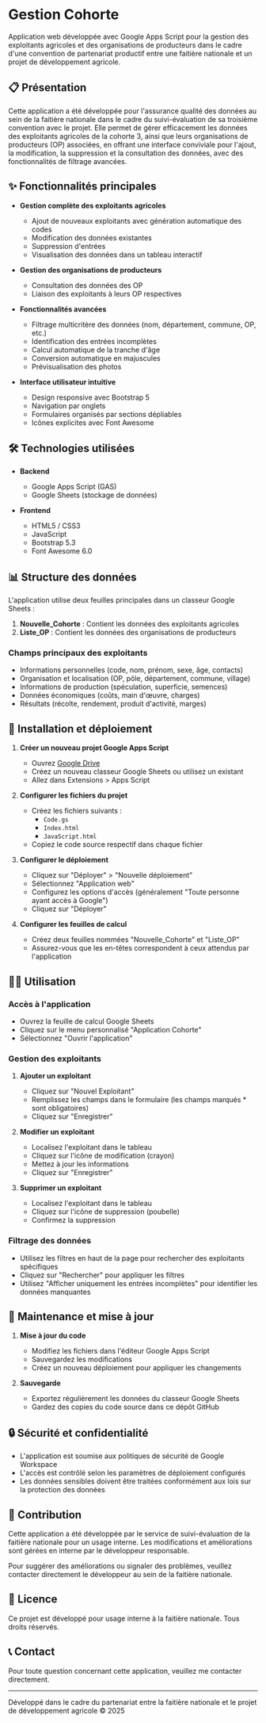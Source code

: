 # Gestion Cohorte

Application web développée avec Google Apps Script pour la gestion des exploitants agricoles et des organisations de producteurs dans le cadre d'une convention de partenariat productif entre une faitière nationale et un projet de développement agricole.

## 📋 Présentation

Cette application a été développée pour l'assurance qualité des données au sein de la faitière nationale dans le cadre du suivi-évaluation de sa troisième convention avec le projet. Elle permet de gérer efficacement les données des exploitants agricoles de la cohorte 3, ainsi que leurs organisations de producteurs (OP) associées, en offrant une interface conviviale pour l'ajout, la modification, la suppression et la consultation des données, avec des fonctionnalités de filtrage avancées.

## ✨ Fonctionnalités principales

- **Gestion complète des exploitants agricoles**
  - Ajout de nouveaux exploitants avec génération automatique des codes
  - Modification des données existantes
  - Suppression d'entrées
  - Visualisation des données dans un tableau interactif

- **Gestion des organisations de producteurs**
  - Consultation des données des OP
  - Liaison des exploitants à leurs OP respectives

- **Fonctionnalités avancées**
  - Filtrage multicritère des données (nom, département, commune, OP, etc.)
  - Identification des entrées incomplètes
  - Calcul automatique de la tranche d'âge
  - Conversion automatique en majuscules
  - Prévisualisation des photos

- **Interface utilisateur intuitive**
  - Design responsive avec Bootstrap 5
  - Navigation par onglets
  - Formulaires organisés par sections dépliables
  - Icônes explicites avec Font Awesome

## 🛠️ Technologies utilisées

- **Backend**
  - Google Apps Script (GAS)
  - Google Sheets (stockage de données)

- **Frontend**
  - HTML5 / CSS3
  - JavaScript
  - Bootstrap 5.3
  - Font Awesome 6.0

## 📊 Structure des données

L'application utilise deux feuilles principales dans un classeur Google Sheets :

1. **Nouvelle_Cohorte** : Contient les données des exploitants agricoles
2. **Liste_OP** : Contient les données des organisations de producteurs

### Champs principaux des exploitants

- Informations personnelles (code, nom, prénom, sexe, âge, contacts)
- Organisation et localisation (OP, pôle, département, commune, village)
- Informations de production (spéculation, superficie, semences)
- Données économiques (coûts, main d'œuvre, charges)
- Résultats (récolte, rendement, produit d'activité, marges)

## 🚀 Installation et déploiement

1. **Créer un nouveau projet Google Apps Script**
   - Ouvrez [Google Drive](https://drive.google.com)
   - Créez un nouveau classeur Google Sheets ou utilisez un existant
   - Allez dans Extensions > Apps Script

2. **Configurer les fichiers du projet**
   - Créez les fichiers suivants :
     - `Code.gs`
     - `Index.html`
     - `JavaScript.html`
   - Copiez le code source respectif dans chaque fichier

3. **Configurer le déploiement**
   - Cliquez sur "Déployer" > "Nouvelle déploiement"
   - Sélectionnez "Application web"
   - Configurez les options d'accès (généralement "Toute personne ayant accès à Google")
   - Cliquez sur "Déployer"

4. **Configurer les feuilles de calcul**
   - Créez deux feuilles nommées "Nouvelle_Cohorte" et "Liste_OP"
   - Assurez-vous que les en-têtes correspondent à ceux attendus par l'application

## 👨‍💻 Utilisation

### Accès à l'application

- Ouvrez la feuille de calcul Google Sheets
- Cliquez sur le menu personnalisé "Application Cohorte"
- Sélectionnez "Ouvrir l'application"

### Gestion des exploitants

1. **Ajouter un exploitant**
   - Cliquez sur "Nouvel Exploitant"
   - Remplissez les champs dans le formulaire (les champs marqués * sont obligatoires)
   - Cliquez sur "Enregistrer"

2. **Modifier un exploitant**
   - Localisez l'exploitant dans le tableau
   - Cliquez sur l'icône de modification (crayon)
   - Mettez à jour les informations
   - Cliquez sur "Enregistrer"

3. **Supprimer un exploitant**
   - Localisez l'exploitant dans le tableau
   - Cliquez sur l'icône de suppression (poubelle)
   - Confirmez la suppression

### Filtrage des données

- Utilisez les filtres en haut de la page pour rechercher des exploitants spécifiques
- Cliquez sur "Rechercher" pour appliquer les filtres
- Utilisez "Afficher uniquement les entrées incomplètes" pour identifier les données manquantes

## 📝 Maintenance et mise à jour

1. **Mise à jour du code**
   - Modifiez les fichiers dans l'éditeur Google Apps Script
   - Sauvegardez les modifications
   - Créez un nouveau déploiement pour appliquer les changements

2. **Sauvegarde**
   - Exportez régulièrement les données du classeur Google Sheets
   - Gardez des copies du code source dans ce dépôt GitHub

## 🔒 Sécurité et confidentialité

- L'application est soumise aux politiques de sécurité de Google Workspace
- L'accès est contrôlé selon les paramètres de déploiement configurés
- Les données sensibles doivent être traitées conformément aux lois sur la protection des données

## 🤝 Contribution

Cette application a été développée par le service de suivi-évaluation de la faitière nationale pour un usage interne. Les modifications et améliorations sont gérées en interne par le développeur responsable.

Pour suggérer des améliorations ou signaler des problèmes, veuillez contacter directement le développeur au sein de la faitière nationale.

## 📄 Licence

Ce projet est développé pour usage interne à la faitière nationale. Tous droits réservés.

## 📞 Contact

Pour toute question concernant cette application, veuillez me contacter directement.

---

Développé dans le cadre du partenariat entre la faitière nationale et le projet de développement agricole © 2025
